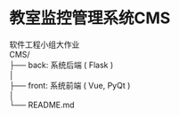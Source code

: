 # 教室监控管理系统CMS
软件工程小组大作业  
CMS/  
├── back: 系统后端 ( Flask )  
│  
├── front: 系统前端 ( Vue, PyQt )  
│  
└── README.md
